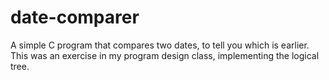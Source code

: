 # date-comparer

A simple C program that compares two dates, to tell you which is earlier. This was an exercise in my program design class, implementing the logical tree.
